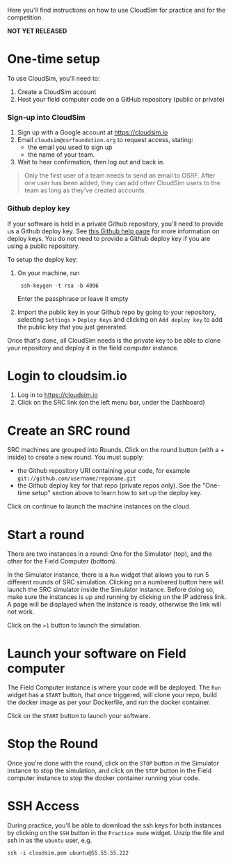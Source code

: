 Here you'll find instructions on how to use CloudSim for practice and for the competition.

**NOT YET RELEASED**

# One-time setup

To use CloudSim, you'll need to:

1. Create a CloudSim account
1. Host your field computer code on a GitHub repository (public or private)

### Sign-up into CloudSim

1. Sign up with a Google account at https://cloudsim.io
1. Email `cloudsim@osrfoundation.org` to request access, stating:
    * the email you used to sign up 
    * the name of your team. 
1. Wait to hear confirmation, then log out and back in.

> Only the first user of a team needs to send an email to OSRF. After one user has been added, they can add other CloudSim users to the team as long as they've created accounts.

### Github deploy key

If your software is held in a private Github repository, you'll need to provide us a Github deploy key. See [this Github help page](https://developer.github.com/guides/managing-deploy-keys/#deploy-keys) for more information on deploy keys. You do not need to provide a Github deploy key if you are using a public repository.

To setup the deploy key: 

1. On your machine, run 

        ssh-keygen -t rsa -b 4096

    Enter the passphrase or leave it empty

1. Import the public key in your Github repo by going to your repository, selecting `Settings` > `Deploy Keys` and clicking on `Add deploy key` to add the public key that you just generated.

Once that's done, all CloudSim needs is the private key to be able to clone your repository and deploy it in the field computer instance.



# Login to cloudsim.io

1. Log in to https://cloudsim.io
1. Click on the SRC link (on the left menu bar, under the Dashboard)

# Create an SRC round

SRC machines are grouped into Rounds. Click on the round button (with a + inside) to create a new round. You must supply:

* the Github repository URI containing your code, for example `git://github.com/username/reponame.git`
* the Github deploy key for that repo (private repos only). See the "One-time setup" section above to learn how to set up the deploy key. 

Click on continue to launch the machine instances on the cloud. 

# Start a round

There are two instances in a round: One for the Simulator (top), and the other for the Field Computer (bottom).

In the Simulator instance, there is a `Run` widget that allows you to run 5 different rounds of SRC simulation. Clicking on a numbered button here will launch the SRC simulator inside the Simulator instance. Before doing so, make sure the instances is up and running by clicking on the IP address link. A page will be displayed when the instance is ready, otherwise the link will not work.

Click on the `>1` button to launch the simulation. 

Launch your software on Field computer
==

The Field Computer instance is where your code will be deployed. The `Run` widget has a `START` button, that once triggered, will clone your repo, build the docker image as per your Dockerfile, and run the docker container. 

Click on the `START` button to launch your software. 

Stop the Round
==

Once you're done with the round, click on the `STOP` button in the Simulator instance to stop the simulation, and click on the `STOP` button in the Field computer instance to stop the docker container running your code.


SSH Access
===

During practice, you'll be able to download the ssh keys for both instances by clicking on the `SSH` button in the `Practice mode` widget. Unzip the file and ssh in as the `ubuntu` user, e.g.

~~~ 
ssh -i cloudsim.pem ubuntu@55.55.55.222
~~~